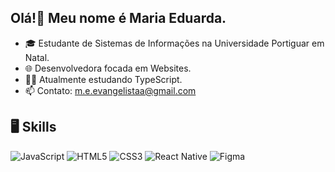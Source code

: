 ## Olá!👋 Meu nome é Maria Eduarda.

- 🎓 Estudante de Sistemas de Informações na Universidade Portiguar em Natal.
- 🌐 Desenvolvedora focada em Websites.
- 👩‍💻 Atualmente estudando TypeScript.
- 📫 Contato: m.e.evangelistaa@gmail.com

## 🖥️ Skills

![JavaScript](https://img.shields.io/badge/JavaScript-F7DF1E?style=for-the-badge&logo=javascript&logoColor=black)
![HTML5](https://img.shields.io/badge/HTML5-E34F26?style=for-the-badge&logo=html5&logoColor=white)
![CSS3](https://img.shields.io/badge/CSS3-1572B6?style=for-the-badge&logo=css3&logoColor=white)
![React Native](https://img.shields.io/badge/React_Native-20232A?style=for-the-badge&logo=react&logoColor=61DAFB)
![Figma](https://img.shields.io/badge/Figma-F24E1E?style=for-the-badge&logo=figma&logoColor=white)
